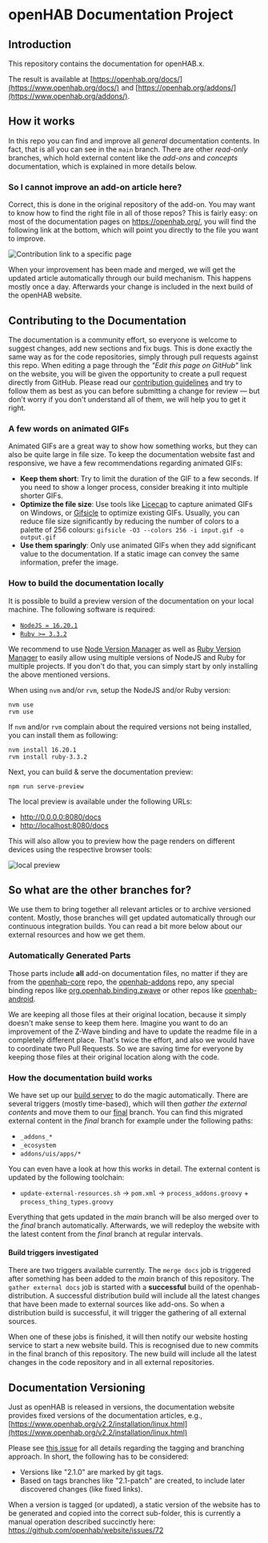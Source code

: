# openHAB Documentation Project

## Introduction

This repository contains the documentation for openHAB.x.

The result is available at [https://openhab.org/docs/](https://www.openhab.org/docs/) and [https://openhab.org/addons/](https://www.openhab.org/addons/).

## How it works

In this repo you can find and improve all _general_ documentation contents.
In fact, that is all you can see in the `main` branch.
There are other _read-only_ branches, which hold external content like the _add-ons_ and _concepts_ documentation, which is explained in more details below.

### So I cannot improve an add-on article here?

Correct, this is done in the original repository of the add-on.
You may want to know how to find the right file in all of those repos?
This is fairly easy:
on most of the documentation pages on <https://openhab.org/>,
you will find the following link at the bottom, which will point you directly to the file you want to improve.

![Contribution link to a specific page](./images/contribution_link.png)

When your improvement has been made and merged, we will get the updated article automatically through our build mechanism.
This happens mostly once a day. Afterwards your change is included in the next build of the openHAB website.

## Contributing to the Documentation

The documentation is a community effort, so everyone is welcome to suggest changes, add new sections and fix bugs.
This is done exactly the same way as for the code repositories, simply through pull requests against this repo.
When editing a page through the _"Edit this page on GitHub"_ link on the website, you will be given the opportunity to create a pull request directly from GitHub.
Please read our [contribution guidelines](.github/CONTRIBUTING.md) and try to follow them as best as you can before submitting a change for review —
but don't worry if you don't understand all of them, we will help you to get it right.

### A few words on animated GIFs

Animated GIFs are a great way to show how something works, but they can also be quite large in file size.
To keep the documentation website fast and responsive, we have a few recommendations regarding animated GIFs:

- **Keep them short**: Try to limit the duration of the GIF to a few seconds. If you need to show a longer process, consider breaking it into multiple shorter GIFs.
- **Optimize the file size**: Use tools like [Licecap](https://www.cockos.com/licecap/) to capture animated GIFs on Windows, or [Gifsicle](https://www.lcdf.org/gifsicle/) to optimize existing GIFs.
  Usually, you can reduce file size significantly by reducing the number of colors to a palette of 256 colours: `gifsicle -O3 --colors 256 -i input.gif -o output.gif`
- **Use them sparingly**: Only use animated GIFs when they add significant value to the documentation. If a static image can convey the same information, prefer the image.

### How to build the documentation locally

It is possible to build a preview version of the documentation on your local machine.
The following software is required:

- [`NodeJS = 16.20.1`](https://nodejs.org/en)
- [`Ruby >= 3.3.2`](https://www.ruby-lang.org/en/)

We recommend to use [Node Version Manager](https://github.com/nvm-sh/nvm) as well as [Ruby Version Manager](https://rvm.io/) to easily allow using multiple versions of NodeJS and Ruby for multiple projects.
If you don't do that, you can simply start by only installing the above mentioned versions.

When using `nvm` and/or `rvm`, setup the NodeJS and/or Ruby version:

```shell script
nvm use
rvm use
```

If `nvm` and/or `rvm` complain about the required versions not being installed, you can install them as following:

```shell script
nvm install 16.20.1
rvm install ruby-3.3.2
```

Next, you can build & serve the documentation preview:

```shell script
npm run serve-preview
```

The local preview is available under the following URLs:

- <http://0.0.0.0:8080/docs>
- <http://localhost:8080/docs>

This will also allow you to preview how the page renders on different devices using the respective browser tools:

![local preview](images/local-docu-preview.png)

## So what are the other branches for?

We use them to bring together all relevant articles or to archive versioned content.
Mostly, those branches will get updated automatically through our continuous integration builds.
You can read a bit more below about our external resources and how we get them.

### Automatically Generated Parts

Those parts include **all** add-on documentation files, no matter if they are from the [openhab-core](https://github.com/openhab/openhab-core) repo, the [openhab-addons](https://github.com/openhab/openhab-core) repo,
any special binding repos like [org.openhab.binding.zwave](https://github.com/openhab/org.openhab.binding.zwave) or other repos like [openhab-android](https://github.com/openhab/openhab-android).

We are keeping all those files at their original location, because it simply doesn't make sense to keep them here.
Imagine you want to do an improvement of the Z-Wave binding and have to update the readme file in a completely different place.
That's twice the effort, and also we would have to coordinate two Pull Requests.
So we are saving time for everyone by keeping those files at their original location along with the code.

### How the documentation build works

We have set up our [build server](https://ci.openhab.org/view/Documentation/) to do the magic automatically.
There are several triggers (mostly time-based), which will then _gather the external contents_ and move them to our [final](https://github.com/openhab/openhab-docs/tree/final) branch.
You can find this migrated external content in the _final_ branch for example under the following paths:

- `_addons_*`
- `_ecosystem`
- `addons/uis/apps/*`

You can even have a look at how this works in detail.
The external content is updated by the following toolchain:

- `update-external-resources.sh` → `pom.xml` → `process_addons.groovy` + `process_thing_types.groovy`

Everything that gets updated in the _main_ branch will be also merged over to the _final_ branch automatically.
Afterwards, we will redeploy the website with the latest content from the _final_ branch at regular intervals.

#### Build triggers investigated

There are two triggers available currently.
The `merge docs` job is triggered after something has been added to the _main_ branch of this repository.
The `gather external docs` job is started with a **successful** build of the openhab-distribution.
A successful distribution build will include all the latest changes that have been made to external sources like add-ons.
So when a distribution build is successful, it will trigger the gathering of all external sources.

When one of these jobs is finished, it will then notify our website hosting service to start a new website build.
This is recognised due to new commits in the final branch of this repository.
The new build will include all the latest changes in the code repository and in all external repositories.

## Documentation Versioning

Just as openHAB is released in versions, the documentation website provides fixed versions of the documentation articles, e.g., [https://www.openhab.org/v2.2/installation/linux.html](https://www.openhab.org/v2.2/installation/linux.html)

Please see [this issue](https://github.com/openhab/openhab-docs/issues/520#issuecomment-339741820) for all details regarding the tagging and branching approach.
In short, the following has to be considered:

- Versions like "2.1.0" are marked by git tags.
- Based on tags branches like "2.1-patch" are created, to include later discovered changes (like fixed links).

When a version is tagged (or updated), a static version of the website has to be generated and copied into the correct sub-folder, this is currently a manual operation described succinctly here: <https://github.com/openhab/website/issues/72>
